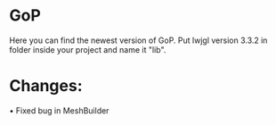 # GoP
Here you can find the newest version of GoP. Put lwjgl version 3.3.2 in folder inside your project and name it "lib".

# Changes:
• Fixed bug in MeshBuilder<br />
